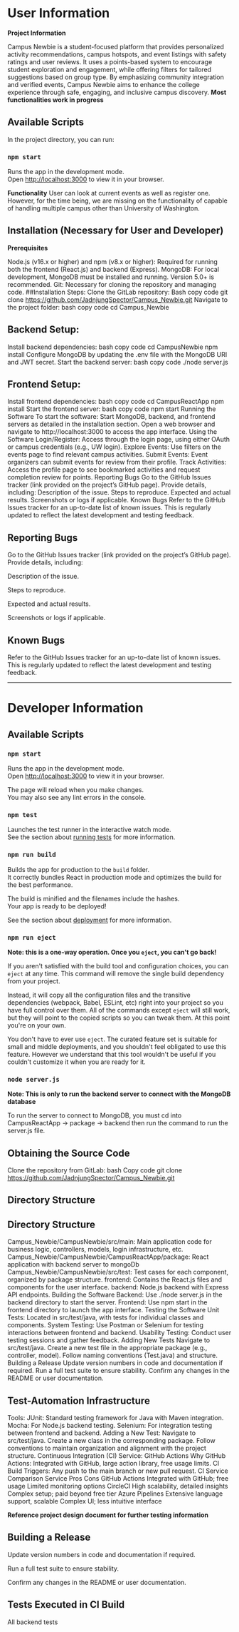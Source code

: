 # User Information

**Project Information**

Campus Newbie is a student-focused platform that provides personalized activity recommendations, campus hotspots, and event listings with safety ratings and user reviews. It uses a points-based system to encourage student exploration and engagement, while offering filters for tailored suggestions based on group type. By emphasizing community integration and verified events, Campus Newbie aims to enhance the college experience through safe, engaging, and inclusive campus discovery.
**Most functionalities work in progress**

## Available Scripts

In the project directory, you can run:

### `npm start`

Runs the app in the development mode.\
Open [http://localhost:3000](http://localhost:3000) to view it in your browser.


**Functionality**
User can look at current events as well as register one. However, for the time being, we are missing on the functionality of capable of handling multiple campus other than University of Washington. 
## Installation (Necessary for User and Developer)
**Prerequisites**

Node.js (v16.x or higher) and npm (v8.x or higher): Required for running both the frontend (React.js) and backend (Express).
MongoDB: For local development, MongoDB must be installed and running. Version 5.0+ is recommended.
Git: Necessary for cloning the repository and managing code.
##Installation Steps:
Clone the GitLab repository: Bash copy code
git clone https://github.com/JadnjungSpector/Campus_Newbie.git
Navigate to the project folder: bash copy code
cd Campus_Newbie

## Backend Setup:
Install backend dependencies: bash copy code
cd CampusNewbie
npm install
Configure MongoDB by updating the .env file with the MongoDB URI and JWT secret.
Start the backend server: bash copy code
	./node server.js


## Frontend Setup:
Install frontend dependencies: bash copy code
cd CampusReactApp
npm install
Start the frontend server: bash copy code
npm start
Running the Software
To start the software:
Start MongoDB, backend, and frontend servers as detailed in the installation section.
Open a web browser and navigate to http://localhost:3000 to access the app interface.
Using the Software
Login/Register: Access through the login page, using either OAuth or campus credentials (e.g., UW login).
Explore Events: Use filters on the events page to find relevant campus activities.
Submit Events: Event organizers can submit events for review from their profile.
Track Activities: Access the profile page to see bookmarked activities and request completion review for points.
Reporting Bugs
Go to the GitHub Issues tracker (link provided on the project’s GitHub page).
Provide details, including:
Description of the issue.
Steps to reproduce.
Expected and actual results.
Screenshots or logs if applicable.
Known Bugs
Refer to the GitHub Issues tracker for an up-to-date list of known issues. This is regularly updated to reflect the latest development and testing feedback.

## Reporting Bugs
Go to the GitHub Issues tracker (link provided on the project’s GitHub page).
Provide details, including:

Description of the issue.

Steps to reproduce.

Expected and actual results.

Screenshots or logs if applicable.

## Known Bugs
Refer to the GitHub Issues tracker for an up-to-date list of known issues. This is regularly updated to reflect the latest development and testing feedback.


---------------------------------------------------------------------------------------------------------------

# Developer Information

## Available Scripts

### `npm start`

Runs the app in the development mode.\
Open [http://localhost:3000](http://localhost:3000) to view it in your browser.

The page will reload when you make changes.\
You may also see any lint errors in the console.

### `npm test`

Launches the test runner in the interactive watch mode.\
See the section about [running tests](https://facebook.github.io/create-react-app/docs/running-tests) for more information.

### `npm run build`

Builds the app for production to the `build` folder.\
It correctly bundles React in production mode and optimizes the build for the best performance.

The build is minified and the filenames include the hashes.\
Your app is ready to be deployed!

See the section about [deployment](https://facebook.github.io/create-react-app/docs/deployment) for more information.

### `npm run eject`

**Note: this is a one-way operation. Once you `eject`, you can't go back!**

If you aren't satisfied with the build tool and configuration choices, you can `eject` at any time. This command will remove the single build dependency from your project.

Instead, it will copy all the configuration files and the transitive dependencies (webpack, Babel, ESLint, etc) right into your project so you have full control over them. All of the commands except `eject` will still work, but they will point to the copied scripts so you can tweak them. At this point you're on your own.

You don't have to ever use `eject`. The curated feature set is suitable for small and middle deployments, and you shouldn't feel obligated to use this feature. However we understand that this tool wouldn't be useful if you couldn't customize it when you are ready for it.

### `node server.js`

**Note: This is only to run the backend server to connect with the MongoDB database**

To run the server to connect to MongoDB, you must cd into CampusReactApp -> package -> backend then run the command to run the server.js file.



## Obtaining the Source Code
Clone the repository from GitLab:
bash
Copy code
git clone https://github.com/JadnjungSpector/Campus_Newbie.git

## Directory Structure
## Directory Structure
Campus_Newbie/CampusNewbie/src/main: Main application code for business logic, controllers, models, login infrastructure, etc.
Campus_Newbie/CampusNewbie/CampusReactApp/package: React application with backend server to mongoDb
Campus_Newbie/CampusNewbie/src/test: Test cases for each component, organized by package structure.
frontend: Contains the React.js files and components for the user interface.
backend: Node.js backend with Express API endpoints.
Building the Software
Backend: Use ./node server.js in the backend directory to start the server.
Frontend: Use npm start in the frontend directory to launch the app interface.
Testing the Software
Unit Tests: Located in src/test/java, with tests for individual classes and components.
System Testing: Use Postman or Selenium for testing interactions between frontend and backend.
Usability Testing: Conduct user testing sessions and gather feedback.
Adding New Tests
Navigate to src/test/java.
Create a new test file in the appropriate package (e.g., controller, model).
Follow naming conventions (<ComponentName>Test.java) and structure.
Building a Release
Update version numbers in code and documentation if required.
Run a full test suite to ensure stability.
Confirm any changes in the README or user documentation.

## Test-Automation Infrastructure
Tools:
JUnit: Standard testing framework for Java with Maven integration.
Mocha: For Node.js backend testing.
Selenium: For integration testing between frontend and backend.
Adding a New Test:
Navigate to src/test/java.
Create a new class in the corresponding package.
Follow conventions to maintain organization and alignment with the project structure.
Continuous Integration (CI) Service: GitHub Actions
Why GitHub Actions: Integrated with GitHub, large action library, free usage limits.
CI Build Triggers: Any push to the main branch or new pull request.
CI Service Comparison
Service
Pros
Cons
GitHub Actions
Integrated with GitHub; free usage
Limited monitoring options
CircleCI
High scalability, detailed insights
Complex setup; paid beyond free tier
Azure Pipelines
Extensive language support, scalable
Complex UI; less intuitive interface

**Reference project design document for further testing information**

## Building a Release
Update version numbers in code and documentation if required.

Run a full test suite to ensure stability.

Confirm any changes in the README or user documentation.


## Tests Executed in CI Build
All backend tests



